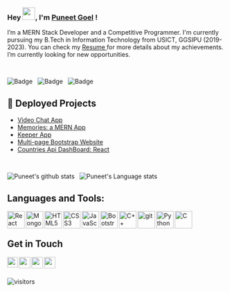 <!--
**puneet-goel/puneet-goel** is a ✨ _special_ ✨ repository because its `README.md` (this file) appears on your GitHub profile.
-->

### Hey <img src="https://github.com/TheDudeThatCode/TheDudeThatCode/blob/master/Assets/Hi.gif" width="29px">, I'm [Puneet Goel](https://www.linkedin.com/in/gl-puneet/) !
I’m a MERN Stack Developer and a Competitive Programmer. I'm currently pursuing my B.Tech in Information Technology from USICT, GGSIPU (2019-2023). You can check my <a href="https://drive.google.com/file/d/1mtTWOj0fsjEmKTzr-_KtsOOTm64wG8tC/view?usp=sharing">Resume </a>for more details about my achievements. I’m currently looking for new opportunities. 

<br />

![Badge](https://cp-logo.vercel.app/codechef/puneet_goel?logo=true) &nbsp;
![Badge](https://cp-logo.vercel.app/leetcode/puneet_goel?logo=true) &nbsp;
![Badge](https://cp-logo.vercel.app/codeforces/puneet_goel?logo=true)


## 📕 Deployed Projects 
- [Video Chat App](https://v-meet-puneet.netlify.app/)
- [Memories: a MERN App](https://memories-puneet.netlify.app/)
- [Keeper App](https://notekeeper-puneet.netlify.app/)
- [Multi-page Bootstrap Website](https://puneet-goel.github.io/bootstrap-website/) 
- [Countries Api DashBoard: React](https://countries-puneet.netlify.app/)

<br />

![Puneet's github stats](https://github-readme-stats.vercel.app/api?username=puneet-goel&show_icons=true&hide_border=true)&nbsp;&nbsp;
![Puneet's Language stats](https://github-readme-stats-eight-theta.vercel.app/api/top-langs/?username=puneet-goel&layout=compact&langs_count=8&hide_border=true)



## Languages and Tools:
<img align="left" alt="React" width="40px" src="https://img.icons8.com/plasticine/100/000000/react.png" />
<img align="left" alt="MongoDB" width="40px" src="https://img.icons8.com/color/48/000000/mongodb.png" /> 
<img align="left" alt="HTML5" width="40px" src="https://img.icons8.com/color/48/000000/html-5--v1.png" />
<img align="left" alt="CSS3" width="40px" src="https://img.icons8.com/color/48/000000/css3.png" />
<img align="left" alt="JavaScript" width="40px" src="https://img.icons8.com/color/48/000000/javascript--v1.png" />
<img align="left" alt="Bootstrap" width="40px" src="https://img.icons8.com/color/48/000000/bootstrap.png" />
<img align="left" alt="C++" width="40px" src="https://img.icons8.com/color/50/000000/c-plus-plus-logo.png" />
<img align="left" alt="git" width="40px" src="https://img.icons8.com/color/48/000000/git.png" /> 
<img align="left" alt="Python" width="40px" src="https://img.icons8.com/color/48/000000/python--v1.png" /> 
<img align="left" alt="C" width="40px" src="https://img.icons8.com/color/48/000000/c-programming.png" /> 

<br />
<br />

## Get in Touch
<a href="https://www.linkedin.com/in/gl-puneet/">
  <img align="left" width="24px" src="https://cdn.jsdelivr.net/npm/simple-icons@v3/icons/linkedin.svg" />
</a>
<a href="mailto:puneetgoel016@gmail.com">
  <img align="left" width="26px" src="https://cdn.jsdelivr.net/npm/simple-icons@v3/icons/gmail.svg" />
</a>
<a href="https://leetcode.com/puneet_goel/">
  <img align="left" width="26px" src="https://cdn.jsdelivr.net/npm/simple-icons@v3/icons/leetcode.svg" />
</a>
<a href="https://www.codechef.com/users/puneet_goel">
  <img align="left" width="26px" src="https://cdn.jsdelivr.net/npm/simple-icons@v3/icons/codechef.svg" />
</a>

<br />
<br />

![visitors](https://visitor-badge.laobi.icu/badge?page_id=puneet-goel.puneet-goel)
